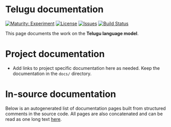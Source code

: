 # Telugu documentation

[![Maturity: Experiment](https://img.shields.io/badge/Maturity-Experiment-black.svg)](https://giellalt.github.io/MaturityClassification.html)
[![License](https://img.shields.io/github/license/giellalt/lang-tel)](https://github.com/giellalt/lang-tel/blob/main/LICENSE)
[![Issues](https://img.shields.io/github/issues/giellalt/lang-tel)](https://github.com/giellalt/lang-tel/issues)
[![Build Status](https://divvun-tc.giellalt.org/api/github/v1/repository/giellalt/lang-tel/main/badge.svg)](https://github.com/giellalt/lang-tel/actions)

This page documents the work on the **Telugu language model**. 

# Project documentation

* Add links to project specific documentation here as needed. Keep the documentation in the `docs/` directory.

# In-source documentation

Below is an autogenerated list of documentation pages built from structured comments in the source code. All pages are also concatenated and can be read as one long text [here](tel.md).
